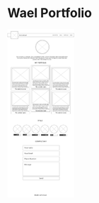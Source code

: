   <body>
      <h1>Wael Portfolio</h1>
      <img style="display:inline;" width="30%" src="https://github.com/Wael-Alsabbouh/portfolio/blob/master/sketch_large_view.jpg">
  </body>
